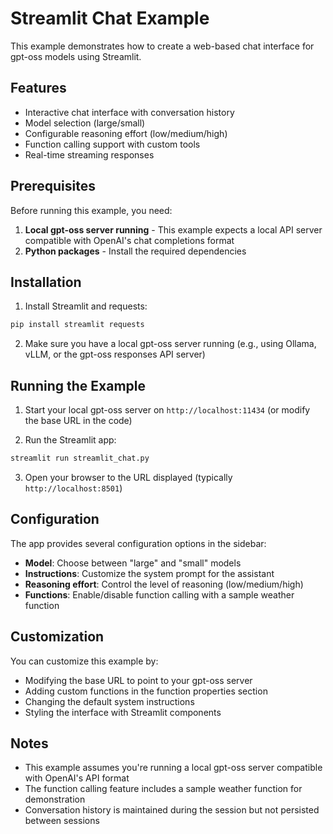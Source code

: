 # Streamlit Chat Example

This example demonstrates how to create a web-based chat interface for gpt-oss models using Streamlit.

## Features

- Interactive chat interface with conversation history
- Model selection (large/small)
- Configurable reasoning effort (low/medium/high)
- Function calling support with custom tools
- Real-time streaming responses

## Prerequisites

Before running this example, you need:

1. **Local gpt-oss server running** - This example expects a local API server compatible with OpenAI's chat completions format
2. **Python packages** - Install the required dependencies

## Installation

1. Install Streamlit and requests:
```bash
pip install streamlit requests
```

2. Make sure you have a local gpt-oss server running (e.g., using Ollama, vLLM, or the gpt-oss responses API server)

## Running the Example

1. Start your local gpt-oss server on `http://localhost:11434` (or modify the base URL in the code)

2. Run the Streamlit app:
```bash
streamlit run streamlit_chat.py
```

3. Open your browser to the URL displayed (typically `http://localhost:8501`)

## Configuration

The app provides several configuration options in the sidebar:

- **Model**: Choose between "large" and "small" models
- **Instructions**: Customize the system prompt for the assistant
- **Reasoning effort**: Control the level of reasoning (low/medium/high)
- **Functions**: Enable/disable function calling with a sample weather function

## Customization

You can customize this example by:

- Modifying the base URL to point to your gpt-oss server
- Adding custom functions in the function properties section
- Changing the default system instructions
- Styling the interface with Streamlit components

## Notes

- This example assumes you're running a local gpt-oss server compatible with OpenAI's API format
- The function calling feature includes a sample weather function for demonstration
- Conversation history is maintained during the session but not persisted between sessions